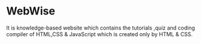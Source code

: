# WebWise
It is knowledge-based website which contains the tutorials ,quiz and coding compiler of HTML,CSS &amp; JavaScript which is created only by HTML &amp; CSS.
